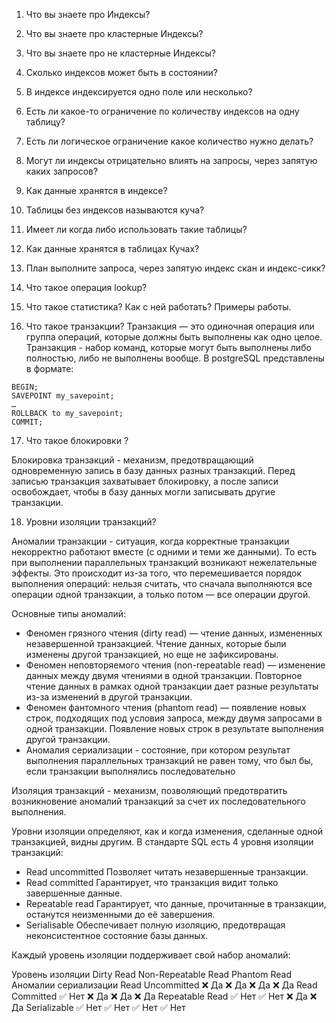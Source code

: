 1) Что вы знаете про Индексы?

2) Что вы знаете про кластерные Индексы?

3) Что вы знаете про не кластерные Индексы?

4) Сколько индексов может быть в состоянии?

5) В индексе индексируется одно поле или несколько?

6) Есть ли какое-то ограничение по количеству индексов на одну таблицу?

7) Есть ли логическое ограничение какое количество нужно делать?

8) Могут ли индексы отрицательно влиять на запросы, через запятую каких запросов?

9) Как данные хранятся в индексе?

10) Таблицы без индексов называются куча?

11) Имеет ли когда либо использовать такие таблицы?

12) Как данные хранятся в таблицах Кучах?

13) План выполните запроса, через запятую индекс скан и индекс-сикк?

14) Что такое операция lookup?

15) Что такое статистика? Как с ней работать? Примеры работы.

16) Что такое транзакции?
Транзакция — это одиночная операция или группа операций, которые должны быть выполнены как одно целое. 
Транзакция - набор команд, которые могут быть выполнены либо полностью, либо не выполнены вообще. В postgreSQL представлены в формате:
```
BEGIN;
SAVEPOINT my_savepoint;
…
ROLLBACK to my_savepoint;
COMMIT;
```

17) Что такое блокировки ?

Блокировка транзакций - механизм, предотвращающий одновременную запись в базу данных разных транзакций. 
Перед записью транзакция захватывает блокировку, а после записи освобождает, чтобы в базу данных могли записывать другие транзакции.

18) Уровни изоляции транзакций?

Аномалии транзакции - ситуация, когда корректные транзакции некорректно работают вместе (с одними и теми же данными). То есть при выполнении параллельных транзакций возникают нежелательные эффекты.
Это происходит из-за того, что перемешивается порядок выполнения операций: нельзя считать, что сначала выполняются все операции одной транзакции, а только потом — все операции другой.

Основные типы аномалий:
- Феномен грязного чтения (dirty read) — чтение данных, измененных незавершенной транзакцией.
Чтение данных, которые были изменены другой транзакцией, но еще не зафиксированы.
- Феномен неповторяемого чтения (non-repeatable read) — изменение данных между двумя чтениями в одной транзакции.
Повторное чтение данных в рамках одной транзакции дает разные результаты из-за изменений в другой транзакции.
- Феномен фантомного чтения (phantom read) — появление новых строк, подходящих под условия запроса, между двумя запросами в одной транзакции.
Появление новых строк в результате выполнения другой транзакции. 
- Аномалия сериализации - состояние, при котором результат выполнения параллельных транзакций не равен тому, что был бы, если транзакции выполнялись последовательно

Изоляция транзакций - механизм, позволяющий предотвратить возникновение аномалий транзакций за счет их последовательного выполнения.

Уровни изоляции определяют, как и когда изменения, сделанные одной транзакцией, видны другим.
В стандарте SQL есть 4 уровня изоляции транзакций:
- Read uncommitted
Позволяет читать незавершенные транзакции.
- Read committed
Гарантирует, что транзакция видит только завершенные данные.
- Repeatable read
Гарантирует, что данные, прочитанные в транзакции, останутся неизменными до её завершения.
- Serialisable
Обеспечивает полную изоляцию, предотвращая неконсистентное состояние базы данных.

Каждый уровень изоляции поддерживает свой набор аномалий:

Уровень изоляции	Dirty Read	Non-Repeatable Read	Phantom Read	Аномалии сериализации
Read Uncommitted	❌ Да	    ❌ Да	            ❌ Да	        ❌ Да
Read Committed	    ✅ Нет	    ❌ Да	            ❌ Да	        ❌ Да
Repeatable Read	    ✅ Нет	    ✅ Нет	            ❌ Да	        ❌ Да
Serializable	    ✅ Нет	    ✅ Нет	            ✅ Нет	        ✅ Нет
